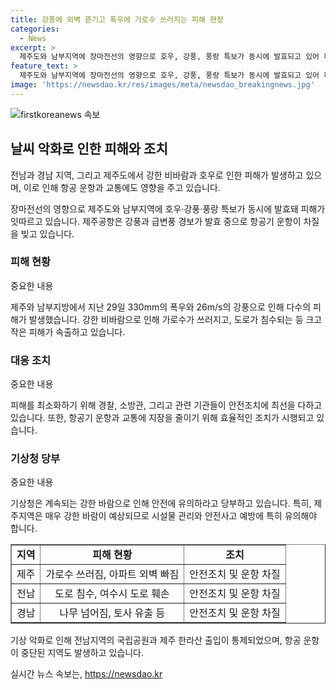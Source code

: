 ```yaml
---
title: 강풍에 외벽 뜯기고 폭우에 가로수 쓰러지는 피해 현장
categories:
  - News
excerpt: >
  제주도와 남부지역에 장마전선의 영향으로 호우, 강풍, 풍랑 특보가 동시에 발효되고 있어 피해가 발생 중. 제주공항은 강풍과 급변풍 경보로 항공편 운항이 차질을 빚고 있으며, 전날부터 막대한 강수량과 강한 바람으로 인해 도로 침수, 건물 피해 등이 속출하고 있음. 기상악화로 인해 항로 및 운항이 중단되는 등 교통에도 영향을 미치고 있다. 기상청은 안전을 위해 시설물 관리와 안전사고에 대비할 것을 당부하고 있음. (단어 수: 98)
feature_text: >
  제주도와 남부지역에 장마전선의 영향으로 호우, 강풍, 풍랑 특보가 동시에 발효되고 있어 피해가 발생 중. 제주공항은 강풍과 급변풍 경보로 항공편 운항이 차질을 빚고 있으며, 전날부터 막대한 강수량과 강한 바람으로 인해 도로 침수, 건물 피해 등이 속출하고 있음. 기상악화로 인해 항로 및 운항이 중단되는 등 교통에도 영향을 미치고 있다. 기상청은 안전을 위해 시설물 관리와 안전사고에 대비할 것을 당부하고 있음. (단어 수: 98)
image: 'https://newsdao.kr/res/images/meta/newsdao_breakingnews.jpg'
---
```


<p><img src="https://newsdao.kr/res/images/meta/newsdao_breakingnews.jpg" alt="firstkoreanews 속보" /></p>

<h2 data-ke-size="size26">날씨 악화로 인한 피해와 조치</h2>

<p>전남과 경남 지역, 그리고 제주도에서 강한 비바람과 호우로 인한 피해가 발생하고 있으며, 이로 인해 항공 운항과 교통에도 영향을 주고 있습니다.</p>

<p data-ke-size="size16">장마전선의 영향으로 제주도와 남부지역에 호우·강풍·풍랑 특보가 동시에 발효돼 피해가 잇따르고 있습니다. 제주공항은 강풍과 급변풍 경보가 발효 중으로 항공기 운항이 차질을 빚고 있습니다.</p>

<h3>피해 현황</h3>

<p>중요한 내용</p>

<p data-ke-size="size16">제주와 남부지방에서 지난 29일 330mm의 폭우와 26m/s의 강풍으로 인해 다수의 피해가 발생했습니다. 강한 비바람으로 인해 가로수가 쓰러지고, 도로가 침수되는 등 크고 작은 피해가 속출하고 있습니다.</p>

<h3>대응 조치</h3>

<p>중요한 내용</p>

<p data-ke-size="size16">피해를 최소화하기 위해 경찰, 소방관, 그리고 관련 기관들이 안전조치에 최선을 다하고 있습니다. 또한, 항공기 운항과 교통에 지장을 줄이기 위해 효율적인 조치가 시행되고 있습니다.</p>

<h3>기상청 당부</h3>

<p>중요한 내용</p>

<p data-ke-size="size16">기상청은 계속되는 강한 바람으로 인해 안전에 유의하라고 당부하고 있습니다. 특히, 제주지역은 매우 강한 바람이 예상되므로 시설물 관리와 안전사고 예방에 특히 유의해야 합니다.</p>

<table style="border-collapse: collapse; width: 100%;" border="1">
<tbody>
<tr>
<td style="text-align: center; height: 17px;"><b>지역</b></td>
<td style="text-align: center; height: 17px;"><b>피해 현황</b></td>
<td style="text-align: center; height: 17px;"><b>조치</b></td>
</tr>
<tr>
<td style="text-align: center; height: 17px;">제주</td>
<td style="text-align: center; height: 17px;">가로수 쓰러짐, 아파트 외벽 빠짐</td>
<td style="text-align: center; height: 17px;">안전조치 및 운항 차질</td>
</tr>
<tr>
<td style="text-align: center; height: 17px;">전남</td>
<td style="text-align: center; height: 17px;">도로 침수, 여수시 도로 훼손</td>
<td style="text-align: center; height: 17px;">안전조치 및 운항 차질</td>
</tr>
<tr>
<td style="text-align: center; height: 17px;">경남</td>
<td style="text-align: center; height: 17px;">나무 넘어짐, 토사 유출 등</td>
<td style="text-align: center; height: 17px;">안전조치 및 운항 차질</td>
</tr>
</tbody>
</table>

<p data-ke-size="size16">기상 악화로 인해 전남지역의 국립공원과 제주 한라산 출입이 통제되었으며, 항공 운항이 중단된 지역도 발생하고 있습니다.</p>
실시간 뉴스 속보는, <a href="https://newsdao.kr" rel="dofollow">https://newsdao.kr</a>


